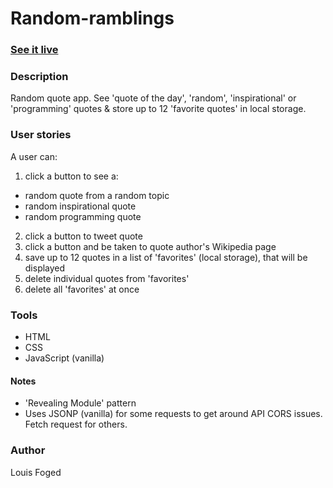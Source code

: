 # Random-ramblings

### [See it live](https://lfoged.github.io/random-ramblings/)
### Description
Random quote app.
See 'quote of the day', 'random', 'inspirational' or 'programming' quotes & store up to 12 'favorite quotes' in local storage.

### User stories
A user can:
1. click a button to see a:
- random quote from a random topic 
- random inspirational quote
- random programming quote
2. click a button to tweet quote
3. click a button and be taken to quote author's Wikipedia page
4. save up to 12 quotes in a list of 'favorites' (local storage), that will be displayed
5. delete individual quotes from 'favorites'
6. delete all 'favorites' at once

### Tools
- HTML
- CSS
- JavaScript (vanilla)

#### Notes
- 'Revealing Module' pattern
- Uses JSONP (vanilla) for some requests to get around API CORS issues. Fetch request for others. 

### Author
Louis Foged